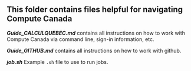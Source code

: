 ## This folder contains files helpful for navigating Compute Canada

***Guide_CALCULQUEBEC.md*** contains all instructions on how to work with Compute Canada via command line, sign-in information, etc. 

***Guide_GITHUB.md*** contains all instructions on how to work with github. 

***job.sh*** Example `.sh` file to use to run jobs. 